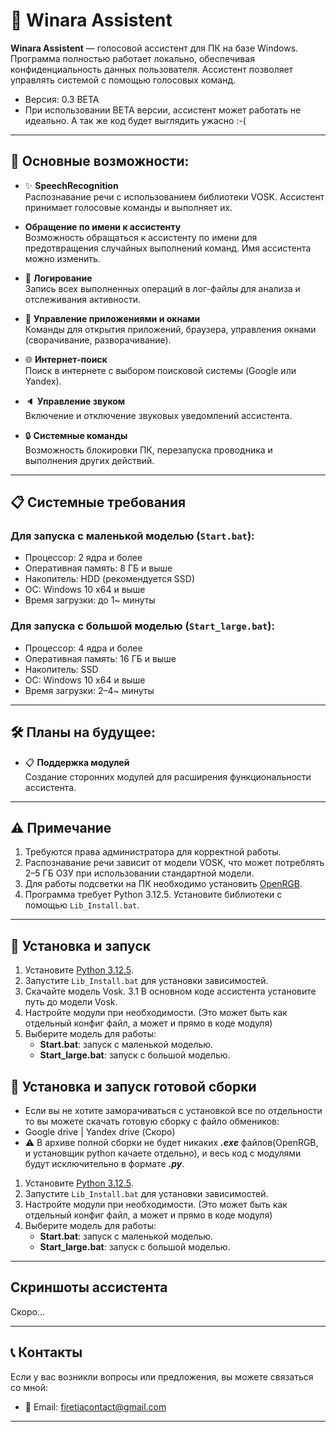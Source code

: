 # 🌟 Winara Assistent

**Winara Assistent** — голосовой ассистент для ПК на базе Windows. Программа полностью работает локально, обеспечивая конфиденциальность данных пользователя. Ассистент позволяет управлять системой с помощью голосовых команд.

 - Версия: 0.3 BETA
 - При использовании BETA версии, ассистент может работать не идеально. А так же код будет выглядить ужасно :-(

---

## 🔧 Основные возможности:

- ✨ **SpeechRecognition**  
  Распознавание речи с использованием библиотеки VOSK. Ассистент принимает голосовые команды и выполняет их.
  
-  **Обращение по имени к ассистенту**  
  Возможность обращаться к ассистенту по имени для предотвращения случайных выполнений команд. Имя ассистента можно изменить.
  
- 📝 **Логирование**  
  Запись всех выполненных операций в лог-файлы для анализа и отслеживания активности.

- 📂 **Управление приложениями и окнами**  
  Команды для открытия приложений, браузера, управления окнами (сворачивание, разворачивание).

- 🌐 **Интернет-поиск**  
  Поиск в интернете с выбором поисковой системы (Google или Yandex).

- 🔈 **Управление звуком**  
  Включение и отключение звуковых уведомлений ассистента.

- 🔒 **Системные команды**  
  Возможность блокировки ПК, перезапуска проводника и выполнения других действий.

---

## 📋 Системные требования

### Для запуска с маленькой моделью (`Start.bat`):
- Процессор: 2 ядра и более  
- Оперативная память: 8 ГБ и выше  
- Накопитель: HDD (рекомендуется SSD)  
- ОС: Windows 10 x64 и выше  
- Время загрузки: до 1~ минуты  

### Для запуска с большой моделью (`Start_large.bat`):
- Процессор: 4 ядра и более  
- Оперативная память: 16 ГБ и выше  
- Накопитель: SSD  
- ОС: Windows 10 x64 и выше  
- Время загрузки: 2–4~ минуты  

---

## 🛠 Планы на будущее:
- 📋 **Поддержка модулей**  
  Создание сторонних модулей для расширения функциональности ассистента.


---

## ⚠️ Примечание
1. Требуются права администратора для корректной работы.
2. Распознавание речи зависит от модели VOSK, что может потреблять 2–5 ГБ ОЗУ при использовании стандартной модели.
3. Для работы подсветки на ПК необходимо установить [OpenRGB](https://openrgb.org/).
4. Программа требует Python 3.12.5. Установите библиотеки с помощью `Lib_Install.bat`.

---

## 📜 Установка и запуск

1. Установите [Python 3.12.5](https://www.python.org/downloads/).
2. Запустите `Lib_Install.bat` для установки зависимостей.
3. Скачайте модель Vosk.
3.1 В основном коде ассистента установите путь до модели Vosk.
4. Настройте модули при необходимости. (Это может быть как отдельный конфиг файл, а может и прямо в коде модуля)
4. Выберите модель для работы:
   - **Start.bat**: запуск с маленькой моделью.
   - **Start_large.bat**: запуск с большой моделью.

## 📜 Установка и запуск готовой сборки
- Если вы не хотите заморачиваться с установкой все по отдельности то вы можете скачать готовую сборку с файло обмеников:
- Google drive | Yandex drive (Скоро)
- ⚠️ В архиве полной сборки не будет никаких ***.exe*** файлов(OpenRGB, и установщик python качаете отдельно), и весь код с модулями будут исключительно в формате ***.py***.

1. Установите [Python 3.12.5](https://www.python.org/downloads/).
2. Запустите `Lib_Install.bat` для установки зависимостей.
3. Настройте модули при необходимости. (Это может быть как отдельный конфиг файл, а может и прямо в коде модуля)
4. Выберите модель для работы:
   - **Start.bat**: запуск с маленькой моделью.
   - **Start_large.bat**: запуск с большой моделью.

---

## Скриншоты ассистента
Скоро...

---

## 📞 Контакты

Если у вас возникли вопросы или предложения, вы можете связаться со мной:

- 📧 Email: firetiacontact@gmail.com

---
